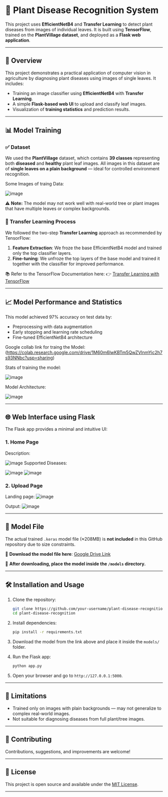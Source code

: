 # 🌿 Plant Disease Recognition System

This project uses **EfficientNetB4** and **Transfer Learning** to detect plant diseases from images of individual leaves. It is built using **TensorFlow**, trained on the **PlantVillage dataset**, and deployed as a **Flask web application**.

---

## 🚀 Overview

This project demonstrates a practical application of computer vision in agriculture by diagnosing plant diseases using images of single leaves. It includes:

* Training an image classifier using **EfficientNetB4** with **Transfer Learning**.
* A simple **Flask-based web UI** to upload and classify leaf images.
* Visualization of **training statistics** and prediction results.

---

## 📊 Model Training

### ✅ Dataset

We used the **PlantVillage** dataset, which contains **39 classes** representing both **diseased** and **healthy** plant leaf images. All images in this dataset are of **single leaves on a plain background** — ideal for controlled environment recognition.

Some Images of traing Data:


![image](https://github.com/user-attachments/assets/643a1217-6f90-40ec-861b-a8096aedd3e2)


⚠️ **Note:** The model may not work well with real-world tree or plant images that have multiple leaves or complex backgrounds.

### 🧠 Transfer Learning Process

We followed the two-step **Transfer Learning** approach as recommended by TensorFlow:

1. **Feature Extraction**: We froze the base EfficientNetB4 model and trained only the top classifier layers.
2. **Fine-tuning**: We unfroze the top layers of the base model and trained it together with the classifier for improved performance.

📚 Refer to the TensorFlow Documentation here:
👉 [Transfer Learning with TensorFlow](https://www.tensorflow.org/tutorials/images/transfer_learning)

---

## 📈 Model Performance and Statistics

This model achieved 97% accuracy on test data by:

* Preprocessing with data augmentation
* Early stopping and learning rate scheduling
* Fine-tuned EfficientNetB4 architecture

Google collab link for traing the Model:(https://colab.research.google.com/drive/1M60m6lwKBTm5QwZVlnmYic2h7s93NNbc?usp=sharing)



Stats of training the model:


![image](https://github.com/user-attachments/assets/02466803-67ad-4a54-8dd5-be932c2cbbec)



Model Architecture:


![image](https://github.com/user-attachments/assets/1899ba9d-d8a6-4b51-ad8f-ee1315d7a421)

---

## 🌐 Web Interface using Flask

The Flask app provides a minimal and intuitive UI:

### 1. **Home Page**
Description:


![image](https://github.com/user-attachments/assets/a1a02fa8-78eb-4803-a4af-b99217aa441d)
Supported Diseases:


![image](https://github.com/user-attachments/assets/c03d10ed-acb8-45d9-8f78-1abc46722935)
![image](https://github.com/user-attachments/assets/2f8a9348-cb6f-42a9-9855-684128991e09)

### 2. **Upload Page**

Landing page:
![image](https://github.com/user-attachments/assets/23275761-ecd9-4f26-a1e3-9bf8c12bfd73)


Output:
![image](https://github.com/user-attachments/assets/479fda4a-a6d7-45eb-bfae-ed73b76a2f84)


---

## 🧠 Model File

The actual trained `.keras` model file (≈208MB) is **not included** in this GitHub repository due to size constraints.

🔗 **Download the model file here**:
[Google Drive Link](https://drive.google.com/file/d/1HKboASxq4nN05xRAf3-QQlXJOXrUTG0n/view?usp=drive_link)

📁 **After downloading, place the model inside the `/models` directory.**

---

## 🛠️ Installation and Usage

1. Clone the repository:

   ```bash
   git clone https://github.com/your-username/plant-disease-recognition.git
   cd plant-disease-recognition
   ```

2. Install dependencies:

   ```bash
   pip install -r requirements.txt
   ```

3. Download the model from the link above and place it inside the `models/` folder.

4. Run the Flask app:

   ```bash
   python app.py
   ```

5. Open your browser and go to `http://127.0.0.1:5000`.

---

## 🧪 Limitations

* Trained only on images with plain backgrounds — may not generalize to complex real-world images.
* Not suitable for diagnosing diseases from full plant/tree images.

---

## 🤝 Contributing

Contributions, suggestions, and improvements are welcome!

---

## 📜 License

This project is open source and available under the [MIT License](LICENSE).

---
